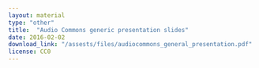 ```yaml
---
layout: material
type: "other"
title:  "Audio Commons generic presentation slides"
date: 2016-02-02
download_link: "/assests/files/audiocommons_general_presentation.pdf"
license: CC0
---
```


